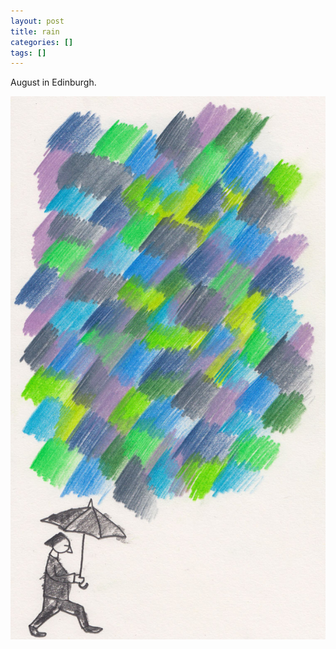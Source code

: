 ```yaml
---
layout: post
title: rain
categories: []
tags: []
---
```


August in Edinburgh.

[![alt](/assets/img/blog/2018/rain-pencils-760w.jpg)](/assets/img/blog/2018/rain-pencils-760w.jpg)